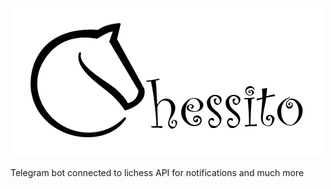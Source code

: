 ![Logo](public/images/chessito-logo-medium.png)


Telegram bot connected to lichess API for notifications and much more
